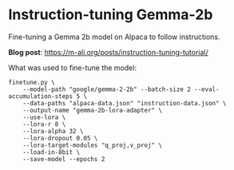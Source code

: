 # Instruction-tuning Gemma-2b
Fine-tuning a Gemma 2b model on Alpaca to follow instructions.

**Blog post**: https://m-ali.org/posts/instruction-tuning-tutorial/


What was used to fine-tune the model:
```
finetune.py \
    --model-path "google/gemma-2-2b" --batch-size 2 --eval-accumulation-steps 5 \
    --data-paths "alpaca-data.json" "instruction-data.json" \
    --output-name "gemma-2b-lora-adapter" \
    --use-lora \
    --lora-r 8 \
    --lora-alpha 32 \
    --lora-dropout 0.05 \
    --lora-target-modules "q_proj,v_proj" \
    --load-in-8bit \
    --save-model --epochs 2
```
